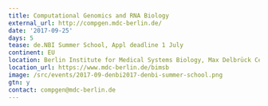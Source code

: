 ```yaml
---
title: Computational Genomics and RNA Biology
external_url: http://compgen.mdc-berlin.de/
date: '2017-09-25'
days: 5
tease: de.NBI Summer School, Appl deadline 1 July
continent: EU
location: Berlin Institute for Medical Systems Biology, Max Delbrück Center, Berlin, Germany
location_url: https://www.mdc-berlin.de/bimsb
image: /src/events/2017-09-denbi2017-denbi-summer-school.png
gtn: y
contact: compgen@mdc-berlin.de
---
```


